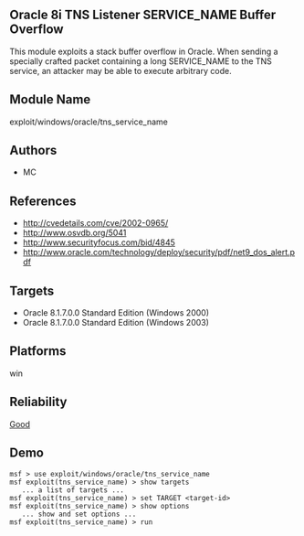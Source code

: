 ## Oracle 8i TNS Listener SERVICE_NAME Buffer Overflow

This module exploits a stack buffer overflow in Oracle. When 
sending a specially crafted packet containing a long 
SERVICE_NAME to the TNS service, an attacker may be able to 
execute arbitrary code.


## Module Name
exploit/windows/oracle/tns_service_name

## Authors
* MC


## References
* http://cvedetails.com/cve/2002-0965/
* http://www.osvdb.org/5041
* http://www.securityfocus.com/bid/4845
* http://www.oracle.com/technology/deploy/security/pdf/net9_dos_alert.pdf



## Targets
* Oracle 8.1.7.0.0 Standard Edition (Windows 2000)
* Oracle 8.1.7.0.0 Standard Edition (Windows 2003)


## Platforms
win

## Reliability
[Good](https://github.com/rapid7/metasploit-framework/wiki/Exploit-Ranking)

## Demo

```
msf > use exploit/windows/oracle/tns_service_name
msf exploit(tns_service_name) > show targets
   ... a list of targets ...
msf exploit(tns_service_name) > set TARGET <target-id>
msf exploit(tns_service_name) > show options
   ... show and set options ...
msf exploit(tns_service_name) > run
```
    
    